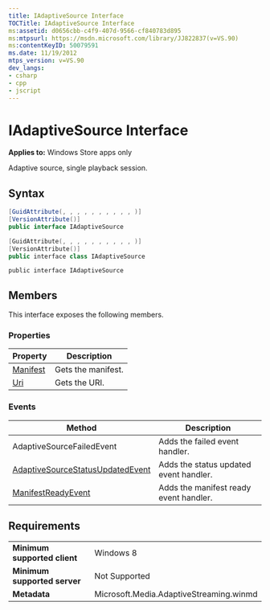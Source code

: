 ```yaml
---
title: IAdaptiveSource Interface
TOCTitle: IAdaptiveSource Interface
ms:assetid: d0656cbb-c4f9-407d-9566-cf840783d895
ms:mtpsurl: https://msdn.microsoft.com/library/JJ822837(v=VS.90)
ms:contentKeyID: 50079591
ms.date: 11/19/2012
mtps_version: v=VS.90
dev_langs:
- csharp
- cpp
- jscript
---
```


# IAdaptiveSource Interface

**Applies to:** Windows Store apps only

Adaptive source, single playback session.

## Syntax

```csharp
[GuidAttribute(, , , , , , , , , , )]
[VersionAttribute()]
public interface IAdaptiveSource
```

```cpp
[GuidAttribute(, , , , , , , , , , )]
[VersionAttribute()]
public interface class IAdaptiveSource
```

```jscript
public interface IAdaptiveSource
```

## Members

This interface exposes the following members.

### Properties

|Property|Description|
|--- |--- |
|[Manifest](iadaptivesource-manifest-property.md)|Gets the manifest.|
|[Uri](iadaptivesource-uri-property.md)|Gets the URI.|


### Events

|Method|Description|
|--- |--- |
|AdaptiveSourceFailedEvent|Adds the failed event handler.|
|[AdaptiveSourceStatusUpdatedEvent](iadaptivesource-adaptivesourcestatusupdatedevent-event.md)|Adds the status updated event handler.|
|[ManifestReadyEvent](iadaptivesource-manifestreadyevent-event.md)|Adds the manifest ready event handler.|


## Requirements

|||
|--- |--- |
|**Minimum supported client**|Windows 8|
|**Minimum supported server**|Not Supported|
|**Metadata**|Microsoft.Media.AdaptiveStreaming.winmd|

